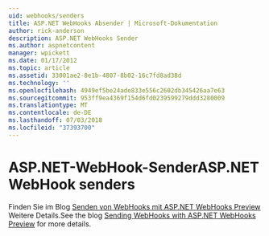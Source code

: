 ```yaml
---
uid: webhooks/senders
title: ASP.NET WebHooks Absender | Microsoft-Dokumentation
author: rick-anderson
description: ASP.NET WebHooks Sender
ms.author: aspnetcontent
manager: wpickett
ms.date: 01/17/2012
ms.topic: article
ms.assetid: 33001ae2-8e1b-4807-8b02-16c7fd8ad38d
ms.technology: ''
ms.openlocfilehash: 4949ef5be24ade833e556c2602db345426aa7e63
ms.sourcegitcommit: 953ff9ea4369f154d6fd0239599279ddd3280009
ms.translationtype: MT
ms.contentlocale: de-DE
ms.lasthandoff: 07/03/2018
ms.locfileid: "37393700"
---
```

# <a name="aspnet-webhook-senders"></a><span data-ttu-id="69466-103">ASP.NET-WebHook-Sender</span><span class="sxs-lookup"><span data-stu-id="69466-103">ASP.NET WebHook senders</span></span>

<span data-ttu-id="69466-104">Finden Sie im Blog [Senden von WebHooks mit ASP.NET WebHooks Preview](http://blogs.msdn.com/b/webdev/archive/2015/09/15/sending-webhooks-with-asp-net-webhooks-preview.aspx) Weitere Details.</span><span class="sxs-lookup"><span data-stu-id="69466-104">See the blog [Sending WebHooks with ASP.NET WebHooks Preview](http://blogs.msdn.com/b/webdev/archive/2015/09/15/sending-webhooks-with-asp-net-webhooks-preview.aspx) for more details.</span></span>
